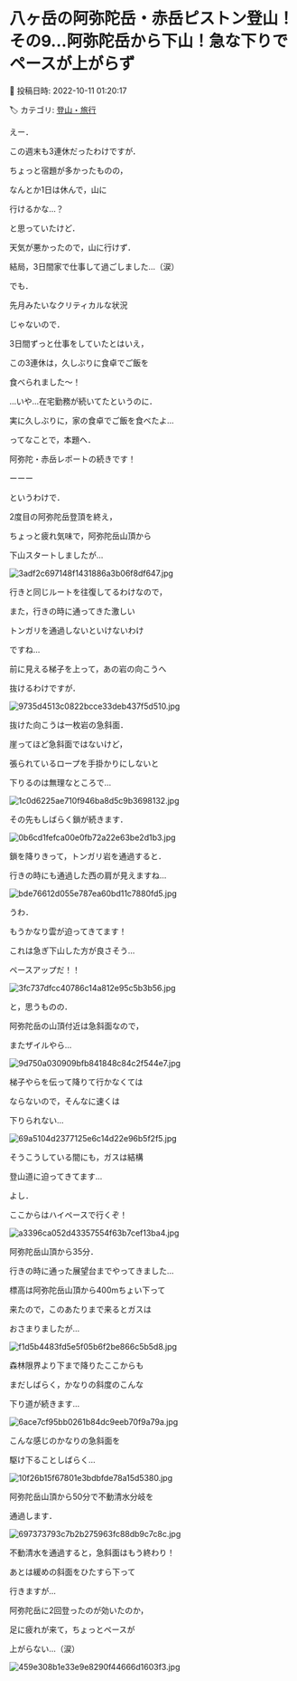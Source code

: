 # 八ヶ岳の阿弥陀岳・赤岳ピストン登山！その9…阿弥陀岳から下山！急な下りでペースが上がらず

📅 投稿日時: 2022-10-11 01:20:17

🏷️ カテゴリ: [登山・旅行](c1d637a11a25b457ac978d197adbdafc5.md)

えー．


この週末も3連休だったわけですが．


ちょっと宿題が多かったものの，


なんとか1日は休んで，山に


行けるかな…？


と思っていたけど．





天気が悪かったので，山に行けず．


結局，3日間家で仕事して過ごしました…（涙）





でも．


先月みたいなクリティカルな状況


じゃないので．


3日間ずっと仕事をしていたとはいえ，


この3連休は，久しぶりに食卓でご飯を


食べられました～！





…いや…在宅勤務が続いてたというのに．


実に久しぶりに，家の食卓でご飯を食べたよ…





ってなことで，本題へ．


阿弥陀・赤岳レポートの続きです！


ーーー





というわけで．


2度目の阿弥陀岳登頂を終え，


ちょっと疲れ気味で，阿弥陀岳山頂から


下山スタートしましたが…




![3adf2c697148f1431886a3b06f8df647.jpg](images/3adf2c697148f1431886a3b06f8df647.jpg)







行きと同じルートを往復してるわけなので，


また，行きの時に通ってきた激しい


トンガリを通過しないといけないわけ


ですね…


前に見える梯子を上って，あの岩の向こうへ


抜けるわけですが．




![9735d4513c0822bcce33deb437f5d510.jpg](images/9735d4513c0822bcce33deb437f5d510.jpg)







抜けた向こうは一枚岩の急斜面．


崖ってほど急斜面ではないけど，


張られているロープを手掛かりにしないと


下りるのは無理なところで…




![1c0d6225ae710f946ba8d5c9b3698132.jpg](images/1c0d6225ae710f946ba8d5c9b3698132.jpg)




その先もしばらく鎖が続きます．




![0b6cd1fefca00e0fb72a22e63be2d1b3.jpg](images/0b6cd1fefca00e0fb72a22e63be2d1b3.jpg)




鎖を降りきって，トンガリ岩を通過すると．


行きの時にも通過した西の肩が見えますね…




![bde76612d055e787ea60bd11c7880fd5.jpg](images/bde76612d055e787ea60bd11c7880fd5.jpg)




うわ．


もうかなり雲が迫ってきてます！


これは急ぎ下山した方が良さそう…


ペースアップだ！！




![3fc737dfcc40786c14a812e95c5b3b56.jpg](images/3fc737dfcc40786c14a812e95c5b3b56.jpg)







と，思うものの．


阿弥陀岳の山頂付近は急斜面なので，


またザイルやら…




![9d750a030909bfb841848c84c2f544e7.jpg](images/9d750a030909bfb841848c84c2f544e7.jpg)




梯子やらを伝って降りて行かなくては


ならないので，そんなに速くは


下りられない…




![69a5104d2377125e6c14d22e96b5f2f5.jpg](images/69a5104d2377125e6c14d22e96b5f2f5.jpg)







そうこうしている間にも，ガスは結構


登山道に迫ってきてます…


よし．


ここからはハイペースで行くぞ！




![a3396ca052d43357554f63b7cef13ba4.jpg](images/a3396ca052d43357554f63b7cef13ba4.jpg)




阿弥陀岳山頂から35分．


行きの時に通った展望台までやってきました…


標高は阿弥陀岳山頂から400mちょい下って


来たので，このあたりまで来るとガスは


おさまりましたが…




![f1d5b4483fd5e5f05b6f2be866c5b5d8.jpg](images/f1d5b4483fd5e5f05b6f2be866c5b5d8.jpg)







森林限界より下まで降りたここからも


まだしばらく，かなりの斜度のこんな


下り道が続きます…




![6ace7cf95bb0261b84dc9eeb70f9a79a.jpg](images/6ace7cf95bb0261b84dc9eeb70f9a79a.jpg)







こんな感じのかなりの急斜面を


駆け下ることしばらく…




![10f26b15f67801e3bdbfde78a15d5380.jpg](images/10f26b15f67801e3bdbfde78a15d5380.jpg)







阿弥陀岳山頂から50分で不動清水分岐を


通過します．




![697373793c7b2b275963fc88db9c7c8c.jpg](images/697373793c7b2b275963fc88db9c7c8c.jpg)







不動清水を通過すると，急斜面はもう終わり！


あとは緩めの斜面をひたすら下って


行きますが…


阿弥陀岳に2回登ったのが効いたのか，


足に疲れが来て，ちょっとペースが


上がらない…（涙）




![459e308b1e33e9e8290f44666d1603f3.jpg](images/459e308b1e33e9e8290f44666d1603f3.jpg)
